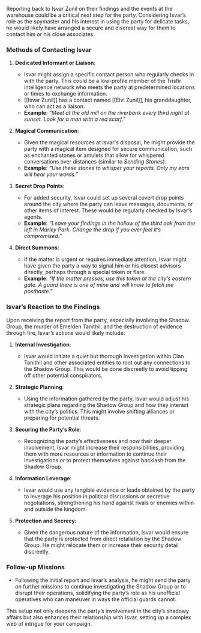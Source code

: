Reporting back to Isvar Zunil on their findings and the events at the warehouse could be a critical next step for the party. Considering Isvar’s role as the spymaster and his interest in using the party for delicate tasks, he would likely have arranged a secure and discreet way for them to contact him or his close associates.

### **Methods of Contacting Isvar**

1. **Dedicated Informant or Liaison**:
   - Isvar might assign a specific contact person who regularly checks in with the party. This could be a low-profile member of the Trisfir intelligence network who meets the party at predetermined locations or times to exchange information.
   - [[Isvar Zunil]] has a contact named [[Elvi Zunil]], his granddaughter, who can act as a liaison.
   - **Example**: *“Meet at the old mill on the riverbank every third night at sunset. Look for a man with a red scarf.”*

2. **Magical Communication**:
   - Given the magical resources at Isvar's disposal, he might provide the party with a magical item designed for secure communication, such as enchanted stones or amulets that allow for whispered conversations over distances (similar to *Sending Stones*).
   - **Example**: *“Use these stones to whisper your reports. Only my ears will hear your words.”*

3. **Secret Drop Points**:
   - For added security, Isvar could set up several covert drop points around the city where the party can leave messages, documents, or other items of interest. These would be regularly checked by Isvar’s agents.
   - **Example**: *“Leave your findings in the hollow of the third oak from the left in Marley Park. Change the drop if you ever feel it’s compromised.”*

4. **Direct Summons**:
   - If the matter is urgent or requires immediate attention, Isvar might have given the party a way to signal him or his closest advisors directly, perhaps through a special token or flare.
   - **Example**: *“If the matter presses, use this token at the city’s eastern gate. A guard there is one of mine and will know to fetch me posthaste.”*

### **Isvar’s Reaction to the Findings**

Upon receiving the report from the party, especially involving the Shadow Group, the murder of Emelden Tanithil, and the destruction of evidence through fire, Isvar’s actions would likely include:

1. **Internal Investigation**:
   - Isvar would initiate a quiet but thorough investigation within Clan Tanithil and other associated entities to root out any connections to the Shadow Group. This would be done discreetly to avoid tipping off other potential conspirators.

2. **Strategic Planning**:
   - Using the information gathered by the party, Isvar would adjust his strategic plans regarding the Shadow Group and how they interact with the city’s politics. This might involve shifting alliances or preparing for potential threats.

3. **Securing the Party’s Role**:
   - Recognizing the party’s effectiveness and now their deeper involvement, Isvar might increase their responsibilities, providing them with more resources or information to continue their investigations or to protect themselves against backlash from the Shadow Group.

4. **Information Leverage**:
   - Isvar would use any tangible evidence or leads obtained by the party to leverage his position in political discussions or secretive negotiations, strengthening his hand against rivals or enemies within and outside the kingdom.

5. **Protection and Secrecy**:
   - Given the dangerous nature of the information, Isvar would ensure that the party is protected from direct retaliation by the Shadow Group. He might relocate them or increase their security detail discreetly.

### **Follow-up Missions**
- Following the initial report and Isvar’s analysis, he might send the party on further missions to continue investigating the Shadow Group or to disrupt their operations, solidifying the party’s role as his unofficial operatives who can maneuver in ways the official guards cannot.

This setup not only deepens the party’s involvement in the city’s shadowy affairs but also enhances their relationship with Isvar, setting up a complex web of intrigue for your campaign.